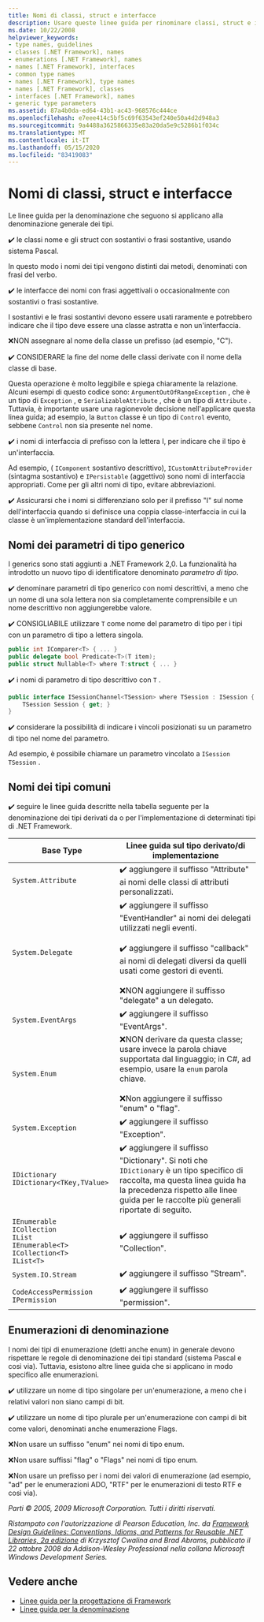 ```yaml
---
title: Nomi di classi, struct e interfacce
description: Usare queste linee guida per rinominare classi, struct e interfacce come parte delle linee guida per la progettazione di librerie che estendono e interagiscono con le librerie .NET.
ms.date: 10/22/2008
helpviewer_keywords:
- type names, guidelines
- classes [.NET Framework], names
- enumerations [.NET Framework], names
- names [.NET Framework], interfaces
- common type names
- names [.NET Framework], type names
- names [.NET Framework], classes
- interfaces [.NET Framework], names
- generic type parameters
ms.assetid: 87a4b0da-ed64-43b1-ac43-968576c444ce
ms.openlocfilehash: e7eee414c5bf5c69f63543ef240e50a4d2d948a3
ms.sourcegitcommit: 9a4488a3625866335e83a20da5e9c5286b1f034c
ms.translationtype: MT
ms.contentlocale: it-IT
ms.lasthandoff: 05/15/2020
ms.locfileid: "83419083"
---
```

# <a name="names-of-classes-structs-and-interfaces"></a>Nomi di classi, struct e interfacce
Le linee guida per la denominazione che seguono si applicano alla denominazione generale dei tipi.

 ✔️ le classi nome e gli struct con sostantivi o frasi sostantive, usando sistema Pascal.

 In questo modo i nomi dei tipi vengono distinti dai metodi, denominati con frasi del verbo.

 ✔️ le interfacce dei nomi con frasi aggettivali o occasionalmente con sostantivi o frasi sostantive.

 I sostantivi e le frasi sostantivi devono essere usati raramente e potrebbero indicare che il tipo deve essere una classe astratta e non un'interfaccia.

 ❌NON assegnare al nome della classe un prefisso (ad esempio, "C").

 ✔️ CONSIDERARE la fine del nome delle classi derivate con il nome della classe di base.

 Questa operazione è molto leggibile e spiega chiaramente la relazione. Alcuni esempi di questo codice sono: `ArgumentOutOfRangeException` , che è un tipo di `Exception` , e `SerializableAttribute` , che è un tipo di `Attribute` . Tuttavia, è importante usare una ragionevole decisione nell'applicare questa linea guida; ad esempio, la `Button` classe è un tipo di `Control` evento, sebbene `Control` non sia presente nel nome.

 ✔️ i nomi di interfaccia di prefisso con la lettera I, per indicare che il tipo è un'interfaccia.

 Ad esempio, ( `IComponent` sostantivo descrittivo), `ICustomAttributeProvider` (sintagma sostantivo) e `IPersistable` (aggettivo) sono nomi di interfaccia appropriati. Come per gli altri nomi di tipo, evitare abbreviazioni.

 ✔️ Assicurarsi che i nomi si differenziano solo per il prefisso "I" sul nome dell'interfaccia quando si definisce una coppia classe-interfaccia in cui la classe è un'implementazione standard dell'interfaccia.

## <a name="names-of-generic-type-parameters"></a>Nomi dei parametri di tipo generico
 I generics sono stati aggiunti a .NET Framework 2,0. La funzionalità ha introdotto un nuovo tipo di identificatore denominato *parametro di tipo*.

 ✔️ denominare parametri di tipo generico con nomi descrittivi, a meno che un nome di una sola lettera non sia completamente comprensibile e un nome descrittivo non aggiungerebbe valore.

 ✔️ CONSIGLIABILE utilizzare `T` come nome del parametro di tipo per i tipi con un parametro di tipo a lettera singola.

```csharp
public int IComparer<T> { ... }
public delegate bool Predicate<T>(T item);
public struct Nullable<T> where T:struct { ... }
```

 ✔️ i nomi di parametro di tipo descrittivo con `T` .

```csharp
public interface ISessionChannel<TSession> where TSession : ISession {
    TSession Session { get; }
}
```

 ✔️ considerare la possibilità di indicare i vincoli posizionati su un parametro di tipo nel nome del parametro.

 Ad esempio, è possibile chiamare un parametro vincolato a `ISession` `TSession` .

## <a name="names-of-common-types"></a>Nomi dei tipi comuni
 ✔️ seguire le linee guida descritte nella tabella seguente per la denominazione dei tipi derivati da o per l'implementazione di determinati tipi di .NET Framework.

|Base Type|Linee guida sul tipo derivato/di implementazione|
|---------------|------------------------------------------|
|`System.Attribute`|✔️ aggiungere il suffisso "Attribute" ai nomi delle classi di attributi personalizzati.|
|`System.Delegate`|✔️ aggiungere il suffisso "EventHandler" ai nomi dei delegati utilizzati negli eventi.<br /><br /> ✔️ aggiungere il suffisso "callback" ai nomi di delegati diversi da quelli usati come gestori di eventi.<br /><br /> ❌NON aggiungere il suffisso "delegate" a un delegato.|
|`System.EventArgs`|✔️ aggiungere il suffisso "EventArgs".|
|`System.Enum`|❌NON derivare da questa classe; usare invece la parola chiave supportata dal linguaggio; in C#, ad esempio, usare la `enum` parola chiave.<br /><br /> ❌Non aggiungere il suffisso "enum" o "flag".|
|`System.Exception`|✔️ aggiungere il suffisso "Exception".|
|`IDictionary` <br /> `IDictionary<TKey,TValue>`|✔️ aggiungere il suffisso "Dictionary". Si noti che `IDictionary` è un tipo specifico di raccolta, ma questa linea guida ha la precedenza rispetto alle linee guida per le raccolte più generali riportate di seguito.|
|`IEnumerable` <br /> `ICollection` <br /> `IList` <br /> `IEnumerable<T>` <br /> `ICollection<T>` <br /> `IList<T>`|✔️ aggiungere il suffisso "Collection".|
|`System.IO.Stream`|✔️ aggiungere il suffisso "Stream".|
|`CodeAccessPermission IPermission`|✔️ aggiungere il suffisso "permission".|

## <a name="naming-enumerations"></a>Enumerazioni di denominazione
 I nomi dei tipi di enumerazione (detti anche enum) in generale devono rispettare le regole di denominazione dei tipi standard (sistema Pascal e così via). Tuttavia, esistono altre linee guida che si applicano in modo specifico alle enumerazioni.

 ✔️ utilizzare un nome di tipo singolare per un'enumerazione, a meno che i relativi valori non siano campi di bit.

 ✔️ utilizzare un nome di tipo plurale per un'enumerazione con campi di bit come valori, denominati anche enumerazione Flags.

 ❌Non usare un suffisso "enum" nei nomi di tipo enum.

 ❌Non usare suffissi "flag" o "Flags" nei nomi di tipo enum.

 ❌Non usare un prefisso per i nomi dei valori di enumerazione (ad esempio, "ad" per le enumerazioni ADO, "RTF" per le enumerazioni di testo RTF e così via).

 *Parti © 2005, 2009 Microsoft Corporation. Tutti i diritti riservati.*

 *Ristampato con l'autorizzazione di Pearson Education, Inc. da [Framework Design Guidelines: Conventions, Idioms, and Patterns for Reusable .NET Libraries, 2a edizione](https://www.informit.com/store/framework-design-guidelines-conventions-idioms-and-9780321545619) di Krzysztof Cwalina and Brad Abrams, pubblicato il 22 ottobre 2008 da Addison-Wesley Professional nella collana Microsoft Windows Development Series.*

## <a name="see-also"></a>Vedere anche

- [Linee guida per la progettazione di Framework](../../../docs/standard/design-guidelines/index.md)
- [Linee guida per la denominazione](../../../docs/standard/design-guidelines/naming-guidelines.md)
